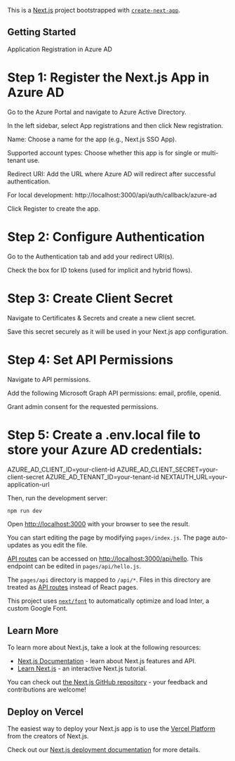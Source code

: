 This is a [Next.js](https://nextjs.org/) project bootstrapped with [`create-next-app`](https://github.com/vercel/next.js/tree/canary/packages/create-next-app).

## Getting Started

Application Registration in Azure AD

# Step 1: Register the Next.js App in Azure AD

Go to the Azure Portal and navigate to Azure Active Directory.

In the left sidebar, select App registrations and then click New registration.

Name: Choose a name for the app (e.g., Next.js SSO App).

Supported account types: Choose whether this app is for single or multi-tenant use.

Redirect URI: Add the URL where Azure AD will redirect after successful authentication.

For local development: http://localhost:3000/api/auth/callback/azure-ad

Click Register to create the app.

# Step 2: Configure Authentication

Go to the Authentication tab and add your redirect URI(s).

Check the box for ID tokens (used for implicit and hybrid flows).

# Step 3: Create Client Secret

Navigate to Certificates & Secrets and create a new client secret.

Save this secret securely as it will be used in your Next.js app configuration.

# Step 4: Set API Permissions

Navigate to API permissions.

Add the following Microsoft Graph API permissions: email, profile, openid.

Grant admin consent for the requested permissions.

# Step 5: Create a .env.local file to store your Azure AD credentials:


AZURE_AD_CLIENT_ID=your-client-id
AZURE_AD_CLIENT_SECRET=your-client-secret
AZURE_AD_TENANT_ID=your-tenant-id
NEXTAUTH_URL=your-application-url


Then, run the development server:

```bash
npm run dev
```

Open [http://localhost:3000](http://localhost:3000) with your browser to see the result.

You can start editing the page by modifying `pages/index.js`. The page auto-updates as you edit the file.

[API routes](https://nextjs.org/docs/api-routes/introduction) can be accessed on [http://localhost:3000/api/hello](http://localhost:3000/api/hello). This endpoint can be edited in `pages/api/hello.js`.

The `pages/api` directory is mapped to `/api/*`. Files in this directory are treated as [API routes](https://nextjs.org/docs/api-routes/introduction) instead of React pages.

This project uses [`next/font`](https://nextjs.org/docs/basic-features/font-optimization) to automatically optimize and load Inter, a custom Google Font.

## Learn More

To learn more about Next.js, take a look at the following resources:

- [Next.js Documentation](https://nextjs.org/docs) - learn about Next.js features and API.
- [Learn Next.js](https://nextjs.org/learn) - an interactive Next.js tutorial.

You can check out [the Next.js GitHub repository](https://github.com/vercel/next.js/) - your feedback and contributions are welcome!

## Deploy on Vercel

The easiest way to deploy your Next.js app is to use the [Vercel Platform](https://vercel.com/new?utm_medium=default-template&filter=next.js&utm_source=create-next-app&utm_campaign=create-next-app-readme) from the creators of Next.js.

Check out our [Next.js deployment documentation](https://nextjs.org/docs/deployment) for more details.
